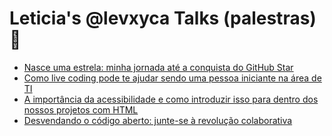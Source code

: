 # Leticia's @levxyca Talks (palestras) 🎤

- [Nasce uma estrela: minha jornada até a conquista do GitHub Star](talks/nasce-uma-estrela.md)
- [Como live coding pode te ajudar sendo uma pessoa iniciante na área de TI](talks/como-live-coding-pode-te-ajudar.md)
- [A importância da acessibilidade e como introduzir isso para dentro dos nossos projetos com HTML](talks/a-importancia-da-acessibilidade.md)
- [Desvendando o código aberto: junte-se à revolução colaborativa](talks/desvendado-o-codigo-aberto-junte-se-a-revolucao-colaborativa.md)
